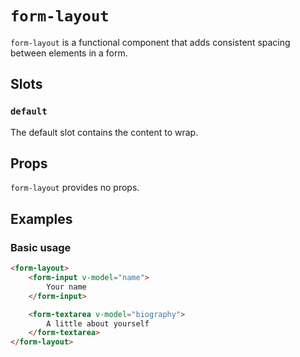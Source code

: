 # `form-layout`

`form-layout` is a functional component that adds consistent spacing between elements in a form.

## Slots

### `default`

The default slot contains the content to wrap.

## Props

`form-layout` provides no props.

## Examples

### Basic usage

```html
<form-layout>
	<form-input v-model="name">
		Your name
	</form-input>

	<form-textarea v-model="biography">
		A little about yourself
	</form-textarea>
</form-layout>
```
